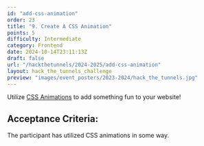 ```yaml
---
id: "add-css-animation"
order: 23
title: "9. Create A CSS Animation"
points: 5
difficulty: Intermediate
category: Frontend
date: 2024-10-14T23:11:13Z
draft: false
url: "/hackthetunnels/2024-2025/add-css-animation"
layout: hack_the_tunnels_challenge
preview: "images/event_posters/2023-2024/hack_the_tunnels.jpg"
---
```


Utilize [CSS Animations](https://www.w3schools.com/css/css3_animations.asp) to add something fun to your website!

## Acceptance Criteria:

The participant has utilized CSS animations in some way.